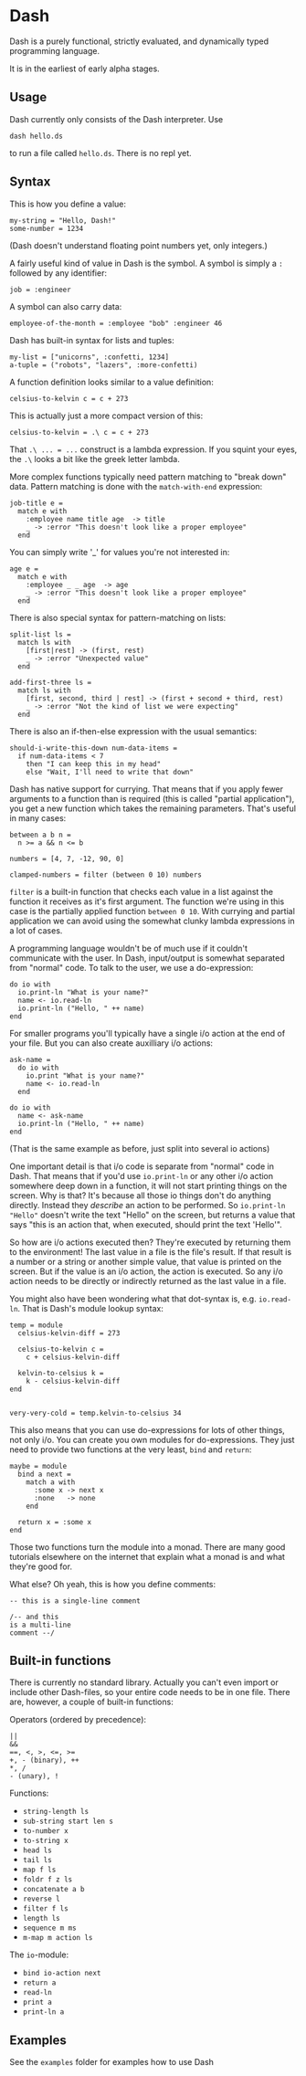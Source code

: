 
# Dash

Dash is a purely functional, strictly evaluated, and dynamically typed programming language.

It is in the earliest of early alpha stages.


## Usage

Dash currently only consists of the Dash interpreter. Use
```
dash hello.ds
```
to run a file called `hello.ds`. There is no repl yet.



## Syntax


This is how you define a value:
```
my-string = "Hello, Dash!"
some-number = 1234
```
(Dash doesn't understand floating point numbers yet, only integers.)


A fairly useful kind of value in Dash is the symbol. A symbol is simply a `:` followed by 
any identifier:
```
job = :engineer
```

A symbol can also carry data:
```
employee-of-the-month = :employee "bob" :engineer 46
```

Dash has built-in syntax for lists and tuples:
```
my-list = ["unicorns", :confetti, 1234]
a-tuple = ("robots", "lazers", :more-confetti)
```

A function definition looks similar to a value definition:
```
celsius-to-kelvin c = c + 273
```

This is actually just a more compact version of this:
```
celsius-to-kelvin = .\ c = c + 273
```

That `.\ ... = ...` construct is a lambda expression. If you squint
your eyes, the `.\` looks a bit like the greek letter lambda.


More complex functions typically need pattern matching to "break down"
data. Pattern matching is done with the `match-with-end` expression:
```
job-title e =
  match e with
    :employee name title age  -> title
    _ -> :error "This doesn't look like a proper employee"
  end
```

You can simply write '_' for values you're not interested in:
```
age e =
  match e with
    :employee _ _ age  -> age
    _ -> :error "This doesn't look like a proper employee"
  end
```

There is also special syntax for pattern-matching on lists:
```
split-list ls =
  match ls with
    [first|rest] -> (first, rest)
    _ -> :error "Unexpected value"
  end

add-first-three ls =
  match ls with
    [first, second, third | rest] -> (first + second + third, rest)
    _ -> :error "Not the kind of list we were expecting"
  end
```

There is also an if-then-else expression with the usual semantics:
```
should-i-write-this-down num-data-items =
  if num-data-items < 7
    then "I can keep this in my head"
    else "Wait, I'll need to write that down"
```



Dash has native support for currying. That means that if you apply fewer
arguments to a function than is required (this is called "partial application"),
you get a new function which takes the remaining parameters. That's useful in many cases:
```
between a b n =
  n >= a && n <= b

numbers = [4, 7, -12, 90, 0]

clamped-numbers = filter (between 0 10) numbers
```

`filter` is a built-in function that checks each value in a list against
the function it receives as it's first argument. The function we're using in
this case is the partially applied function `between 0 10`. With currying and 
partial application we can avoid using the somewhat clunky lambda expressions in
a lot of cases.


A programming language wouldn't be of much use if it couldn't communicate with
the user. In Dash, input/output is somewhat separated from "normal" code. To talk
to the user, we use a do-expression:
```
do io with
  io.print-ln "What is your name?"
  name <- io.read-ln
  io.print-ln ("Hello, " ++ name)
end
```

For smaller programs you'll typically have a single i/o action at the end
of your file. But you can also create auxilliary i/o actions:
```
ask-name =
  do io with
    io.print "What is your name?"
    name <- io.read-ln
  end

do io with
  name <- ask-name
  io.print-ln ("Hello, " ++ name)
end
```
(That is the same example as before, just split into several io actions)


One important detail is that i/o code is separate from "normal" code in Dash. That
means that if you'd use `io.print-ln` or any other i/o action somewhere deep down in
a function, it will not start printing things on the screen. Why is that? It's because
all those io things don't do anything directly. Instead they *describe* an action
to be performed. So `io.print-ln "Hello"` doesn't write the text "Hello" on the screen, but
returns a value that says "this is an action that, when executed, should print the
text 'Hello'".

So how are i/o actions executed then? They're executed by returning them to the environment!
The last value in a file is the file's result. If that result is a number or a string or
another simple value, that value is printed on the screen. But if the value is an i/o
action, the action is executed. So any i/o action needs to be directly or indirectly 
returned as the last value in a file.


You might also have been wondering what that dot-syntax is, e.g. `io.read-ln`.
That is Dash's module lookup syntax:
```
temp = module
  celsius-kelvin-diff = 273

  celsius-to-kelvin c =
    c + celsius-kelvin-diff

  kelvin-to-celsius k =
    k - celsius-kelvin-diff
end


very-very-cold = temp.kelvin-to-celsius 34
```

This also means that you can use do-expressions for lots of other things, not only i/o.
You can create you own modules for do-expressions. They just need to provide two functions
at the very least, `bind` and `return`:
```
maybe = module
  bind a next =
    match a with
      :some x -> next x
      :none   -> none
    end

  return x = :some x
end
```

Those two functions turn the module into a monad. There are many good tutorials
elsewhere on the internet that explain what a monad is and what they're good for.


What else? Oh yeah, this is how you define comments:
```
-- this is a single-line comment

/-- and this
is a multi-line
comment --/
```


## Built-in functions

There is currently no standard library. Actually you can't even import or include other
Dash-files, so your entire code needs to be in one file. There are, however, a couple
of built-in functions:

Operators (ordered by precedence):

    ||
    &&
    ==, <, >, <=, >=
    +, - (binary), ++
    *, /
    - (unary), !


Functions:

  - `string-length ls`
  - `sub-string start len s`
  - `to-number x`
  - `to-string x`
  - `head ls`
  - `tail ls`
  - `map f ls`
  - `foldr f z ls`
  - `concatenate a b`
  - `reverse l`
  - `filter f ls`
  - `length ls`
  - `sequence m ms`
  - `m-map m action ls`


The `io`-module:

  - `bind io-action next`
  - `return a`
  - `read-ln`
  - `print a`
  - `print-ln a`


## Examples

See the `examples` folder for examples how to use Dash



